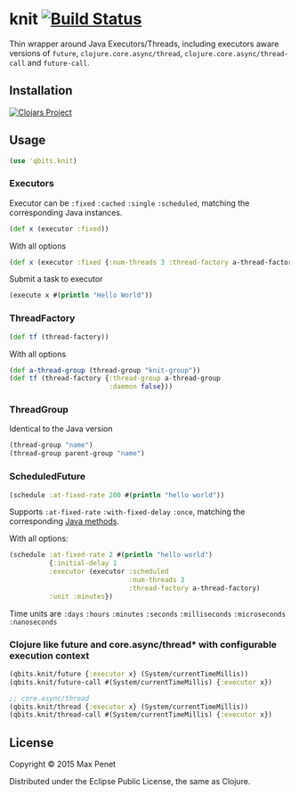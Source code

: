 # knit [![Build Status](https://secure.travis-ci.org/mpenet/knit.png?branch=master)](http://travis-ci.org/mpenet/knit)

Thin wrapper around Java Executors/Threads, including executors aware
versions of `future`, `clojure.core.async/thread`,
`clojure.core.async/thread-call` and `future-call`.

## Installation

[![Clojars Project](https://img.shields.io/clojars/v/cc.qbits/knit.svg)](https://clojars.org/cc.qbits/knit)

## Usage

```Clojure
(use 'qbits.knit)
```

### Executors

Executor can be `:fixed` `:cached` `:single` `:scheduled`, matching the
corresponding Java instances.

```Clojure
(def x (executor :fixed))
```
With all options
```clojure
(def x (executor :fixed {:num-threads 3 :thread-factory a-thread-factory}))
```

Submit a task to executor
```clojure
(execute x #(println "Hello World"))
```

### ThreadFactory

```clojure
(def tf (thread-factory))
```
With all options
```clojure
(def a-thread-group (thread-group "knit-group"))
(def tf (thread-factory {:thread-group a-thread-group
                         :daemon false}))
```

### ThreadGroup
Identical to the Java version

```clojure
(thread-group "name")
(thread-group parent-group "name")
```

### ScheduledFuture

```clojure
(schedule :at-fixed-rate 200 #(println "hello world"))

```
Supports `:at-fixed-rate` `:with-fixed-delay` `:once`, matching the
corresponding [Java methods](http://docs.oracle.com/javase/6/docs/api/java/util/concurrent/ScheduledExecutorService.html).

With all options:
```clojure
(schedule :at-fixed-rate 2 #(println "hello world")
          {:initial-delay 1
          :executor (executor :scheduled
                              :num-threads 3
                              :thread-factory a-thread-factory)
          :unit :minutes})
```

Time units are `:days` `:hours` `:minutes` `:seconds` `:milliseconds` `:microseconds` `:nanoseconds`


### Clojure like future and core.async/thread* with configurable execution context

```clojure
(qbits.knit/future {:executor x} (System/currentTimeMillis))
(qbits.knit/future-call #(System/currentTimeMillis) {:executor x})

;; core.async/thread
(qbits.knit/thread {:executor x} (System/currentTimeMillis))
(qbits.knit/thread-call #(System/currentTimeMillis) {:executor x})
```

## License

Copyright © 2015 Max Penet

Distributed under the Eclipse Public License, the same as Clojure.

